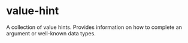 # value-hint
A collection of value hints. Provides information on how to complete an argument or well-known data types.
